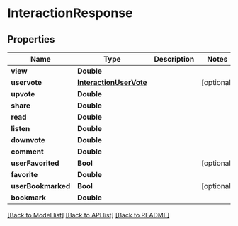 # InteractionResponse

## Properties
Name | Type | Description | Notes
------------ | ------------- | ------------- | -------------
**view** | **Double** |  | 
**uservote** | [**InteractionUserVote**](InteractionUserVote.md) |  | [optional] 
**upvote** | **Double** |  | 
**share** | **Double** |  | 
**read** | **Double** |  | 
**listen** | **Double** |  | 
**downvote** | **Double** |  | 
**comment** | **Double** |  | 
**userFavorited** | **Bool** |  | [optional] 
**favorite** | **Double** |  | 
**userBookmarked** | **Bool** |  | [optional] 
**bookmark** | **Double** |  | 

[[Back to Model list]](../README.md#documentation-for-models) [[Back to API list]](../README.md#documentation-for-api-endpoints) [[Back to README]](../README.md)


